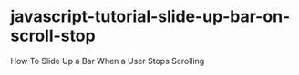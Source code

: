 # javascript-tutorial-slide-up-bar-on-scroll-stop
How To Slide Up a Bar When a User Stops Scrolling
